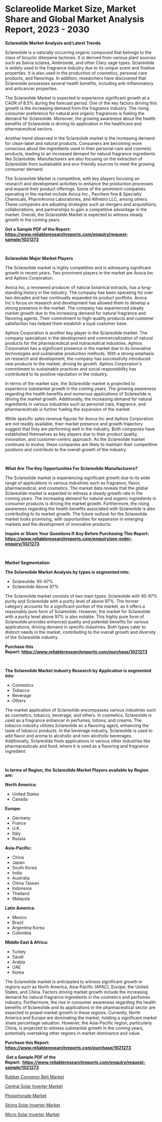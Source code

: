 <p><h1>Sclareolide Market Size, Market Share and Global Market Analysis Report, 2023 - 2030</h1></p><p><strong>Sclareolide Market Analysis and Latest Trends</strong></p>
<p><p>Sclareolide is a naturally occurring organic compound that belongs to the class of bicyclic diterpene lactones. It is derived from various plant sources such as Salvia sclarea, Ambroxide, and other Clary sage types. Sclareolide is widely used in the fragrance industry due to its unique scent and fixative properties. It is also used in the production of cosmetics, personal care products, and flavorings. In addition, researchers have discovered that Sclareolide possesses several health benefits, including anti-inflammatory and anticancer properties.</p><p>The Sclareolide Market is expected to experience significant growth at a CAGR of 8.5% during the forecast period. One of the key factors driving this growth is the increasing demand from the fragrance industry. The rising consumer preference for natural and organic fragrances is fueling the demand for Sclareolide. Moreover, the growing awareness about the health benefits of Sclareolide is driving its application in the healthcare and pharmaceutical sectors.</p><p>Another trend observed in the Sclareolide market is the increasing demand for clean-label and natural products. Consumers are becoming more conscious about the ingredients used in their personal care and cosmetic products, leading to an increased demand for natural fragrance ingredients like Sclareolide. Manufacturers are also focusing on the extraction of Sclareolide from sustainable and eco-friendly sources to meet the growing consumer demand.</p><p>The Sclareolide Market is competitive, with key players focusing on research and development activities to enhance the production processes and expand their product offerings. Some of the prominent companies operating in the market include Avoca Inc., Parchem fine & Specialty Chemicals, PharmAroma Laboratories, and Alfrebro LLC, among others. These companies are adopting strategies such as mergers and acquisitions, collaborations, and partnerships to gain a competitive advantage in the market. Overall, the Sclareolide Market is expected to witness steady growth in the coming years.</p></p>
<p><strong>Get a Sample PDF of the Report:&nbsp; <a href="https://www.reliableresearchreports.com/enquiry/request-sample/1021273">https://www.reliableresearchreports.com/enquiry/request-sample/1021273</a></strong></p>
<p>&nbsp;</p>
<p><strong>Sclareolide Major Market Players</strong></p>
<p><p>The Sclareolide market is highly competitive and is witnessing significant growth in recent years. Two prominent players in the market are Avoca Inc and Aphios Corporation.</p><p>Avoca Inc, a renowned producer of natural botanical extracts, has a long-standing history in the industry. The company has been operating for over two decades and has continually expanded its product portfolio. Avoca Inc's focus on research and development has allowed them to develop a strong presence in the market. The company has experienced steady market growth due to the increasing demand for natural fragrance and flavoring agents. Their commitment to high-quality products and customer satisfaction has helped them establish a loyal customer base.</p><p>Aphios Corporation is another key player in the Sclareolide market. The company specializes in the development and commercialization of natural products for the pharmaceutical and nutraceutical industries. Aphios Corporation has a significant presence in the market due to its innovative technologies and sustainable production methods. With a strong emphasis on research and development, the company has successfully introduced new products to the market, driving its growth. Aphios Corporation's commitment to sustainable practices and social responsibility has contributed to its positive reputation in the industry.</p><p>In terms of the market size, the Sclareolide market is projected to experience substantial growth in the coming years. The growing awareness regarding the health benefits and numerous applications of Sclareolide is driving the market growth. Additionally, the increasing demand for natural ingredients in various industries such as personal care, fragrance, and pharmaceuticals is further fueling the expansion of the market.</p><p>While specific sales revenue figures for Avoca Inc and Aphios Corporation are not readily available, their market presence and growth trajectory suggest that they are performing well in the industry. Both companies have established themselves as key players due to their product quality, innovation, and customer-centric approach. As the Sclareolide market continues to evolve, these companies are likely to maintain their competitive positions and contribute to the overall growth of the industry.</p></p>
<p>&nbsp;</p>
<p><strong>What Are The Key Opportunities For Sclareolide Manufacturers?</strong></p>
<p><p>The Sclareolide market is experiencing significant growth due to its wide range of applications in various industries such as fragrance, flavor, pharmaceutical, and cosmetics. The market data reveals that the global Sclareolide market is expected to witness a steady growth rate in the coming years. The increasing demand for natural and organic ingredients in consumer products is driving the market growth. Furthermore, the rising awareness regarding the health benefits associated with Sclareolide is also contributing to its market growth. The future outlook for the Sclareolide market looks promising, with opportunities for expansion in emerging markets and the development of innovative products.</p></p>
<p><strong>Inquire or Share Your Questions If Any Before Purchasing This Report: <a href="https://www.reliableresearchreports.com/enquiry/pre-order-enquiry/1021273">https://www.reliableresearchreports.com/enquiry/pre-order-enquiry/1021273</a></strong></p>
<p>&nbsp;</p>
<p><strong>Market Segmentation</strong></p>
<p><strong>The Sclareolide Market Analysis by types is segmented into:</strong></p>
<p><ul><li>Sclareolide: 95-97%</li><li>Sclareolide Above 97%</li></ul></p>
<p><p>The Sclareolide market consists of two main types: Sclareolide with 95-97% purity and Sclareolide with a purity level of above 97%. The former category accounts for a significant portion of the market, as it offers a reasonably pure form of Sclareolide. However, the market for Sclareolide with a purity level above 97% is also notable. This highly pure form of Sclareolide provides enhanced quality and potential benefits for various applications, driving demand in specific industries. Both types cater to distinct needs in the market, contributing to the overall growth and diversity of the Sclareolide industry.</p></p>
<p><strong>Purchase this Report:&nbsp;<a href="https://www.reliableresearchreports.com/purchase/1021273">https://www.reliableresearchreports.com/purchase/1021273</a></strong></p>
<p>&nbsp;</p>
<p><strong>The Sclareolide Market Industry Research by Application is segmented into:</strong></p>
<p><ul><li>Comestics</li><li>Tobacco</li><li>Beverage</li><li>Others</li></ul></p>
<p><p>The market application of Sclareolide encompasses various industries such as cosmetics, tobacco, beverage, and others. In cosmetics, Sclareolide is used as a fragrance enhancer in perfumes, lotions, and creams. The tobacco industry utilizes Sclareolide as a flavoring agent, enhancing the taste of tobacco products. In the beverage industry, Sclareolide is used to add flavor and aroma to alcoholic and non-alcoholic beverages. Additionally, Sclareolide finds applications in various other industries like pharmaceuticals and food, where it is used as a flavoring and fragrance ingredient.</p></p>
<p>&nbsp;</p>
<p><strong>In terms of Region, the Sclareolide Market Players available by Region are:</strong></p>
<p>
    <p> <strong> North America: </strong>
        <ul>
            <li>United States</li>
            <li>Canada</li>
        </ul>
        </p> 
    <p> <strong> Europe: </strong>
        <ul>
            <li>Germany</li>
            <li>France</li>
            <li>U.K.</li>
            <li>Italy</li>
            <li>Russia</li>
        </ul>
        </p> 
    <p> <strong> Asia-Pacific: </strong>
        <ul>
            <li>China</li>
            <li>Japan</li>
            <li>South Korea</li>
            <li>India</li>
            <li>Australia</li>
            <li>China Taiwan</li>
            <li>Indonesia</li>
            <li>Thailand</li>
            <li>Malaysia</li>
        </ul>
        </p> 
    <p> <strong> Latin America: </strong>
        <ul>
            <li>Mexico</li>
            <li>Brazil</li>
            <li>Argentina Korea</li>
            <li>Colombia</li>
        </ul>
        </p> 
    <p> <strong> Middle East & Africa: </strong>
        <ul>
            <li>Turkey</li>
            <li>Saudi</li>
            <li>Arabia</li>
            <li>UAE</li>
            <li>Korea</li>
        </ul>
    </p>
    </p>
<p><p>The Sclareolide market is anticipated to witness significant growth in regions such as North America, Asia-Pacific (APAC), Europe, the United States, and China. Factors driving market growth include the increasing demand for natural fragrance ingredients in the cosmetics and perfumes industry. Furthermore, the rise in consumer awareness regarding the health benefits of Sclareolide and its applications in the pharmaceutical sector are expected to propel market growth in these regions. Currently, North America and Europe are dominating the market, holding a significant market share percentage valuation. However, the Asia-Pacific region, particularly China, is projected to witness substantial growth in the coming years, potentially overtaking other regions in market dominance and value.</p></p>
<p><strong>Purchase this Report: <a href="https://www.reliableresearchreports.com/purchase/1021273">https://www.reliableresearchreports.com/purchase/1021273</a></strong></p>
<p>&nbsp;<strong>Get a Sample PDF of the Report:&nbsp;&nbsp;<a href="https://www.reliableresearchreports.com/enquiry/request-sample/1021273">https://www.reliableresearchreports.com/enquiry/request-sample/1021273</a></strong></p>
<p><strong></strong></p>
<p><p><a href="https://github.com/Chiragrp22/Market-Research-Report-List-1/blob/main/rubber-conveyor-belt-market.md">Rubber Conveyor Belt Market</a></p><p><a href="https://medium.com/@lisasanchez1968/central-solar-inverter-market-competitive-analysis-market-trends-and-forecast-to-2030-21ce0ab75cdd">Central Solar Inverter Market</a></p><p><a href="https://github.com/ChiragRP21/Market-Research-Report-List-1/blob/main/phosphonate-market.md">Phosphonate Market</a></p><p><a href="https://medium.com/@brittanyrobertson07/decoding-string-solar-inverter-market-metrics-market-share-trends-and-growth-patterns-8946ab818832">String Solar Inverter Market</a></p><p><a href="https://medium.com/@debramedina73/micro-solar-inverter-market-size-reveals-the-best-marketing-channels-in-global-industry-3114b09f722a">Micro Solar Inverter Market</a></p></p>